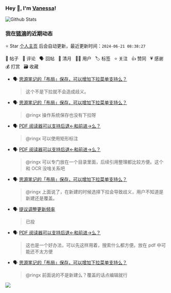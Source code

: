 ### Hey 👋, I'm [Vanessa](http://vanessa.b3log.org/)!

![Github Stats](https://github-readme-stats.vercel.app/api?username=Vanessa219&show_icons=true)

<!--events start -->

### 我在[链滴](https://ld246.com)的近期动态

⭐️ Star [个人主页](https://github.com/Vanessa219/Vanessa219) 后会自动更新，最近更新时间：`2024-06-21 08:38:27`

📝 帖子 &nbsp; 💬 评论 &nbsp; 🗣 回帖 &nbsp; 🌙 清月 &nbsp; 👨‍💻 用户 &nbsp; 🏷️ 标签 &nbsp; ⭐️ 关注 &nbsp; 👍 赞同 &nbsp; 💗 感谢 &nbsp; 💰 打赏 &nbsp; 🗃 收藏

* 🗣 [思源笔记的「布局」保存，可以增加下拉菜单支持么？](https://ld246.com/article/1718691663751/comment/1718849161141#comments)

  > 这个不是下拉就不会造成歧义。
* 🗣 [思源笔记的「布局」保存，可以增加下拉菜单支持么？](https://ld246.com/article/1718691663751/comment/1718692469640#comments)

  > @ringx 操作系统保存也没有下拉呀
* 🗣 [PDF 阅读器可以支持后退←和前进→么？](https://ld246.com/article/1717876546326/comment/1718772994192#comments)

  > @ringx 可以使用矩形标注
* 🗣 [PDF 阅读器可以支持后退←和前进→么？](https://ld246.com/article/1717876546326/comment/1718772994192#comments)

  > @ringx 可以专门放在一个目录里面，后续引用整理都比较方便。这个和 OCR 没啥关系吧
* 🗣 [思源笔记的「布局」保存，可以增加下拉菜单支持么？](https://ld246.com/article/1718691663751/comment/1718692469640#comments)

  > @ringx 上面说了，在新建的时候选择下拉会导致歧义，用户不知道是新建还是覆盖。
* 🗣 [提议调整更新频率](https://ld246.com/article/1718615754184/comment/1718793843274#comments)

  > 已投
* 🗣 [PDF 阅读器可以支持后退←和前进→么？](https://ld246.com/article/1717876546326/comment/1718772994192#comments)

  > 这也是一个好办法，可以先这样用着，搜索什么都方便。放在 pdf 中可能还不太方便
* 🗣 [思源笔记的「布局」保存，可以增加下拉菜单支持么？](https://ld246.com/article/1718691663751/comment/1718692469640#comments)

  > @ringx 前面说的不是新建么？覆盖的话点编辑就行


<!--events end -->

<a title="Hits" target="_blank" href="https://github.com/Vanessa219/Vanessa219"><img src="https://hits.b3log.org/Vanessa219/Vanessa219.svg"></a>
